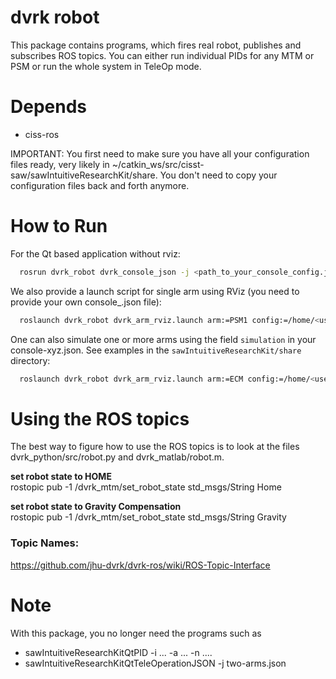 dvrk robot 
==========

This package contains programs, which fires real robot, publishes and
subscribes ROS topics.  You can either run individual PIDs for any MTM
or PSM or run the whole system in TeleOp mode.

# Depends  
* ciss-ros 

IMPORTANT: You first need to make sure you have all your configuration
files ready, very likely in
~/catkin_ws/src/cisst-saw/sawIntuitiveResearchKit/share.  You don't
need to copy your configuration files back and forth anymore.

# How to Run

For the Qt based application without rviz:
```sh
  rosrun dvrk_robot dvrk_console_json -j <path_to_your_console_config.json>
```

We also provide a launch script for single arm using RViz (you need to provide your own console_<arm>.json file):
```sh
  roslaunch dvrk_robot dvrk_arm_rviz.launch arm:=PSM1 config:=/home/<user_name>/catkin_ws/src/cisst-saw/sawIntuitiveResearchKit/share/jhu-dVRK/console-PSM1.json
```

One can also simulate one or more arms using the field `simulation` in your console-xyz.json.  See examples in the `sawIntuitiveResearchKit/share` directory:
```sh
  roslaunch dvrk_robot dvrk_arm_rviz.launch arm:=ECM config:=/home/<user_name>/catkin_ws/src/cisst-saw/sawIntuitiveResearchKit/share/console-ECM_KIN_SIMULATED.json
```

# Using the ROS topics

The best way to figure how to use the ROS topics is to look at the
files dvrk_python/src/robot.py and dvrk_matlab/robot.m.

**set robot state to HOME**  
rostopic pub -1 /dvrk_mtm/set_robot_state std_msgs/String Home

**set robot state to Gravity Compensation**  
rostopic pub -1 /dvrk_mtm/set_robot_state std_msgs/String Gravity

### Topic Names: 
https://github.com/jhu-dvrk/dvrk-ros/wiki/ROS-Topic-Interface

# Note
With this package, you no longer need the programs such as
* sawIntuitiveResearchKitQtPID -i ... -a ... -n ....
* sawIntuitiveResearchKitQtTeleOperationJSON -j two-arms.json


